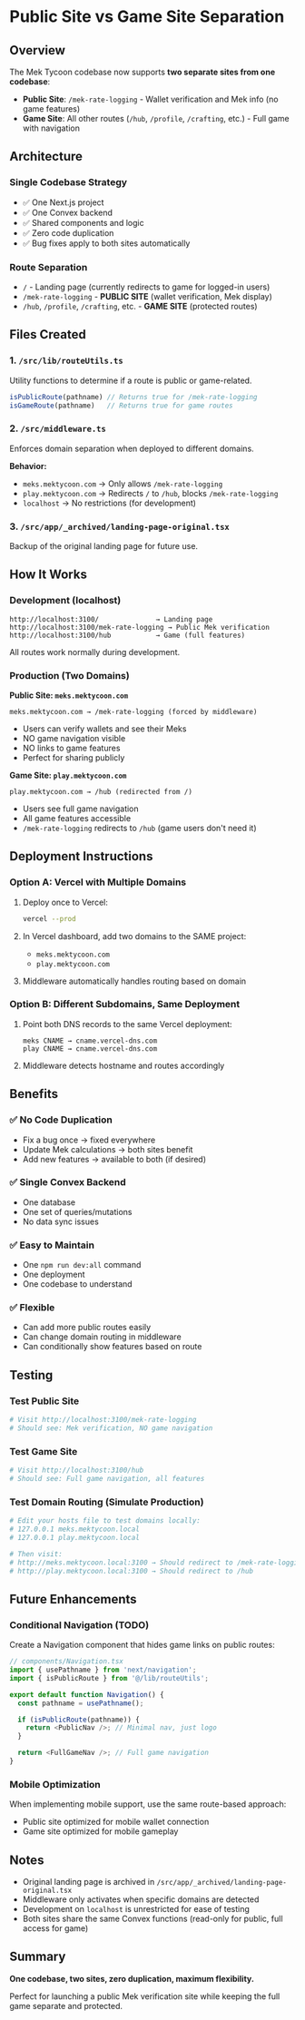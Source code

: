 # Public Site vs Game Site Separation

## Overview

The Mek Tycoon codebase now supports **two separate sites from one codebase**:
- **Public Site**: `/mek-rate-logging` - Wallet verification and Mek info (no game features)
- **Game Site**: All other routes (`/hub`, `/profile`, `/crafting`, etc.) - Full game with navigation

## Architecture

### Single Codebase Strategy
- ✅ One Next.js project
- ✅ One Convex backend
- ✅ Shared components and logic
- ✅ Zero code duplication
- ✅ Bug fixes apply to both sites automatically

### Route Separation
- `/` - Landing page (currently redirects to game for logged-in users)
- `/mek-rate-logging` - **PUBLIC SITE** (wallet verification, Mek display)
- `/hub`, `/profile`, `/crafting`, etc. - **GAME SITE** (protected routes)

## Files Created

### 1. `/src/lib/routeUtils.ts`
Utility functions to determine if a route is public or game-related.

```typescript
isPublicRoute(pathname) // Returns true for /mek-rate-logging
isGameRoute(pathname)   // Returns true for game routes
```

### 2. `/src/middleware.ts`
Enforces domain separation when deployed to different domains.

**Behavior:**
- `meks.mektycoon.com` → Only allows `/mek-rate-logging`
- `play.mektycoon.com` → Redirects `/` to `/hub`, blocks `/mek-rate-logging`
- `localhost` → No restrictions (for development)

### 3. `/src/app/_archived/landing-page-original.tsx`
Backup of the original landing page for future use.

## How It Works

### Development (localhost)
```
http://localhost:3100/              → Landing page
http://localhost:3100/mek-rate-logging → Public Mek verification
http://localhost:3100/hub           → Game (full features)
```

All routes work normally during development.

### Production (Two Domains)

**Public Site: `meks.mektycoon.com`**
```
meks.mektycoon.com → /mek-rate-logging (forced by middleware)
```
- Users can verify wallets and see their Meks
- NO game navigation visible
- NO links to game features
- Perfect for sharing publicly

**Game Site: `play.mektycoon.com`**
```
play.mektycoon.com → /hub (redirected from /)
```
- Users see full game navigation
- All game features accessible
- `/mek-rate-logging` redirects to `/hub` (game users don't need it)

## Deployment Instructions

### Option A: Vercel with Multiple Domains

1. Deploy once to Vercel:
   ```bash
   vercel --prod
   ```

2. In Vercel dashboard, add two domains to the SAME project:
   - `meks.mektycoon.com`
   - `play.mektycoon.com`

3. Middleware automatically handles routing based on domain

### Option B: Different Subdomains, Same Deployment

1. Point both DNS records to the same Vercel deployment:
   ```
   meks CNAME → cname.vercel-dns.com
   play CNAME → cname.vercel-dns.com
   ```

2. Middleware detects hostname and routes accordingly

## Benefits

### ✅ No Code Duplication
- Fix a bug once → fixed everywhere
- Update Mek calculations → both sites benefit
- Add new features → available to both (if desired)

### ✅ Single Convex Backend
- One database
- One set of queries/mutations
- No data sync issues

### ✅ Easy to Maintain
- One `npm run dev:all` command
- One deployment
- One codebase to understand

### ✅ Flexible
- Can add more public routes easily
- Can change domain routing in middleware
- Can conditionally show features based on route

## Testing

### Test Public Site
```bash
# Visit http://localhost:3100/mek-rate-logging
# Should see: Mek verification, NO game navigation
```

### Test Game Site
```bash
# Visit http://localhost:3100/hub
# Should see: Full game navigation, all features
```

### Test Domain Routing (Simulate Production)
```bash
# Edit your hosts file to test domains locally:
# 127.0.0.1 meks.mektycoon.local
# 127.0.0.1 play.mektycoon.local

# Then visit:
# http://meks.mektycoon.local:3100 → Should redirect to /mek-rate-logging
# http://play.mektycoon.local:3100 → Should redirect to /hub
```

## Future Enhancements

### Conditional Navigation (TODO)
Create a Navigation component that hides game links on public routes:

```typescript
// components/Navigation.tsx
import { usePathname } from 'next/navigation';
import { isPublicRoute } from '@/lib/routeUtils';

export default function Navigation() {
  const pathname = usePathname();

  if (isPublicRoute(pathname)) {
    return <PublicNav />; // Minimal nav, just logo
  }

  return <FullGameNav />; // Full game navigation
}
```

### Mobile Optimization
When implementing mobile support, use the same route-based approach:
- Public site optimized for mobile wallet connection
- Game site optimized for mobile gameplay

## Notes

- Original landing page is archived in `/src/app/_archived/landing-page-original.tsx`
- Middleware only activates when specific domains are detected
- Development on `localhost` is unrestricted for ease of testing
- Both sites share the same Convex functions (read-only for public, full access for game)

## Summary

**One codebase, two sites, zero duplication, maximum flexibility.**

Perfect for launching a public Mek verification site while keeping the full game separate and protected.
